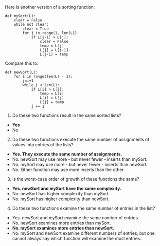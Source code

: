 Here is another version of a sorting function:

```
def mySort(L):
    clear = False
    while not clear:
        clear = True
        for j in range(1, len(L)):
            if L[j-1] > L[j]:
                clear = False
                temp = L[j]
                L[j] = L[j-1]
                L[j-1] = temp
```

Compare this to:

```
def newSort(L):
    for i in range(len(L) - 1):
        j=i+1
        while j < len(L):
            if L[i] > L[j]:
                temp = L[i]
                L[i] = L[j]
                L[j] = temp
            j += 1
```

1. Do these two functions result in the same sorted lists?

* **Yes**
* No

2. Do these two functions execute the same number of assignments of values into entries of the lists?

* **Yes. They execute the same number of assignments.**
* No. newSort may use more - but never fewer - inserts than mySort.
* No. mySort may use more - but never fewer - inserts than newSort.
* No. Either function may use more inserts than the other.

3. Is the worst-case order of growth of these functions the same?

* **Yes. newSort and mySort have the same complexity.**
* No. newSort has higher complexity than mySort.
* No. mySort has higher complexity than newSort.

4. Do these two functions examine the same number of entries in the list?

* Yes. newSort and mySort examine the same number of entries.
* No. newSort examines more entries than mySort.
* **No. mySort examines more entries than newSort.**
* No. mySort and newSort examine different numbers of entries, but one cannot always say which function will examine the most entries. 